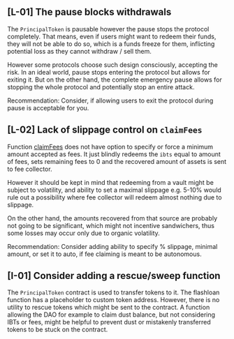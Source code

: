 ## [L-01] The pause blocks withdrawals
The `PrincipalToken` is pausable however the pause stops the protocol completely. That means, even if users might want to redeem their funds, they will not be able to do so, which is a funds freeze for them, inflicting potential loss as they cannot withdraw / sell them. 

However some protocols choose such design consciously, accepting the risk. In an ideal world, pause stops entering the protocol but allows for exiting it. But on the other hand, the complete emergency pause allows for stopping the whole protocol and potentially stop an entire attack.

Recommendation: Consider, if allowing users to exit the protocol during pause is acceptable for you.


## [L-02] Lack of slippage control on `claimFees`
Function [claimFees](https://github.com/code-423n4/2024-02-spectra/blob/main/src/tokens/PrincipalToken.sol#L329) does not have option to specify or force a minimum amount accepted as fees. It just blindly redeems the `ibts` equal to amount of fees, sets remaining fees to 0 and the recovered amount of assets is sent to fee collector. 

However it should be kept in mind that redeeming from a vault might be subject to volatility, and ability to set a maximal slippage e.g. 5-10% would rule out a possibility where fee collector will redeem almost nothing due to slippage.

On the other hand, the amounts recovered from that source are probably not going to be significant, which might not incentive sandwichers, thus some losses may occur only due to organic volatility. 

Recommendation: Consider adding ability to specify % slippage, minimal amount, or set it to auto, if fee claiming is meant to be autonomous.


## [I-01] Consider adding a rescue/sweep function
The `PrincipalToken` contract is used to transfer tokens to it. The flashloan function has a placeholder to custom token address. However, there is no utility to rescue tokens which might be sent to the contract. A function allowing the DAO for example to claim dust balance, but not considering IBTs or fees, might be helpful to prevent dust or mistakenly transferred tokens to be stuck on the contract. 